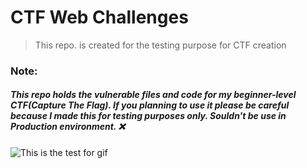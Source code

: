 # CTF Web Challenges

> This repo. is created for the testing purpose for CTF creation

### Note:

##### This repo holds the vulnerable files and code for my beginner-level CTF(Capture The Flag). If you planning to use it please be careful because I made this for testing purposes only. Souldn't be use in Production environment.   ❌


![This is the test for gif](https://media.giphy.com/media/OrSb2k3awpfxRZVvVO/giphy.gif)
